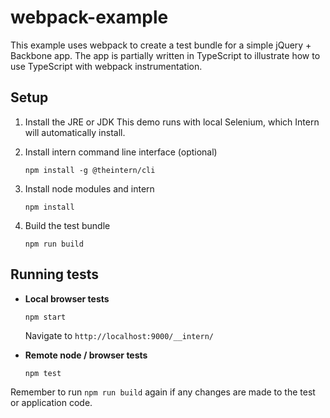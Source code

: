 # webpack-example

This example uses webpack to create a test bundle for a simple jQuery + Backbone app. The app is partially written in TypeScript to illustrate how to use TypeScript with webpack instrumentation.

## Setup

1. Install the JRE or JDK
   This demo runs with local Selenium, which Intern will automatically install.

2. Install intern command line interface (optional)
   ```
   npm install -g @theintern/cli
   ```

3. Install node modules and intern
   ```
   npm install
   ```

4. Build the test bundle
   ```
   npm run build
   ```

## Running tests

* **Local browser tests**

    ```
    npm start
    ```

    Navigate to `http://localhost:9000/__intern/`

* **Remote node / browser tests**

    ```
    npm test
    ```

Remember to run `npm run build` again if any changes are made to the test or application code.

